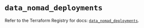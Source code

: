 # `data_nomad_deployments`

Refer to the Terraform Registry for docs: [`data_nomad_deployments`](https://registry.terraform.io/providers/hashicorp/nomad/2.1.1/docs/data-sources/deployments).
